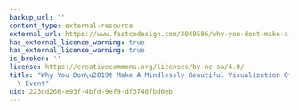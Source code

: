 ```yaml
---
backup_url: ''
content_type: external-resource
external_url: https://www.fastcodesign.com/3049586/why-you-dont-make-a-mindlessly-beautiful-visualization-of-a-horrific-event
has_external_licence_warning: true
has_external_license_warning: true
is_broken: ''
license: https://creativecommons.org/licenses/by-nc-sa/4.0/
title: "Why You Don\u2019t Make A Mindlessly Beautiful Visualization Of A Horrific\
  \ Event"
uid: 223dd266-e93f-4bfd-9ef9-df3746fbd0eb
---
```

